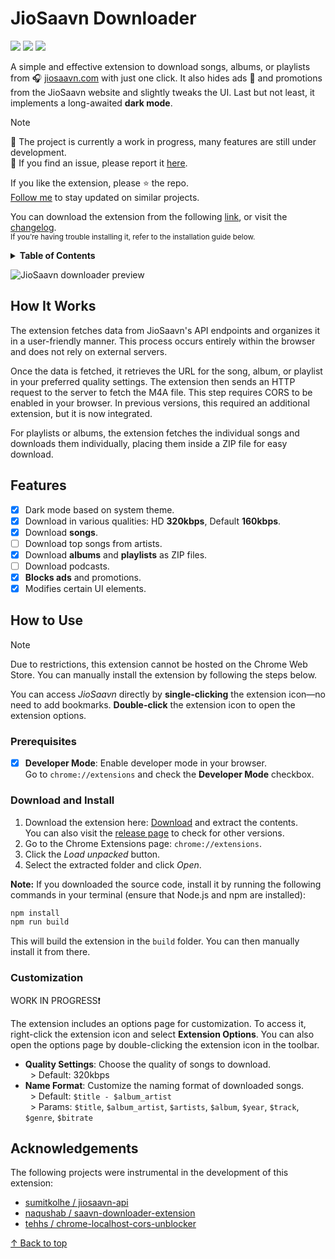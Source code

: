 # JioSaavn Downloader

[![](https://img.shields.io/github/stars/oviirup/jiosaavn-downloader)](#)
[![](https://img.shields.io/github/v/release/oviirup/jiosaavn-downloader?include_prereleases&label=version)](#)
[![](https://img.shields.io/github/downloads/oviirup/jiosaavn-downloader/total)][release]

A simple and effective extension to download songs, albums, or playlists from 🎧 [jiosaavn.com](https://jiosaavn.com) with just one click. It also hides ads 🚫 and promotions from the JioSaavn website and slightly tweaks the UI. Last but not least, it implements a long-awaited **dark mode**.

> [!NOTE]
> 🚧 The project is currently a work in progress, many features are still under development.  
> 🐛 If you find an issue, please report it [here](https://github.com/oviirup/jiosaavn-downloader/issues).

If you like the extension, please ⭐ the repo.  
[Follow me][profile] to stay updated on similar projects.

You can download the extension from the following [link][download], or visit the [changelog](./changelog.md).  
<small>If you’re having trouble installing it, refer to the installation guide below.</small>

<details>
<summary><b>Table of Contents</b></summary>

- [How It Works](#how-it-works)
- [Features](#features)
- [How to Use](#how-to-use)
  - [Prerequisites](#prerequisites)
  - [Download and Install](#download-and-install)
  - [Customization](#customization)
- [Acknowledgements](#acknowledgements)

</details>

![JioSaavn downloader preview](./assets/preview.png)

## How It Works

The extension fetches data from JioSaavn's API endpoints and organizes it in a user-friendly manner. This process occurs entirely within the browser and does not rely on external servers.

Once the data is fetched, it retrieves the URL for the song, album, or playlist in your preferred quality settings. The extension then sends an HTTP request to the server to fetch the M4A file. This step requires CORS to be enabled in your browser. In previous versions, this required an additional extension, but it is now integrated.

For playlists or albums, the extension fetches the individual songs and downloads them individually, placing them inside a ZIP file for easy download.

## Features

- [x] Dark mode based on system theme.
- [x] Download in various qualities: HD **320kbps**, Default **160kbps**.
- [x] Download **songs**.
- [ ] Download top songs from artists.
- [x] Download **albums** and **playlists** as ZIP files.
- [ ] Download podcasts.
- [x] **Blocks ads** and promotions.
- [x] Modifies certain UI elements.

## How to Use

> [!NOTE]
> Due to restrictions, this extension cannot be hosted on the Chrome Web Store. You can manually install the extension by following the steps below.

You can access _JioSaavn_ directly by **single-clicking** the extension icon—no need to add bookmarks. **Double-click** the extension icon to open the extension options.

### Prerequisites

- [x] **Developer Mode**: Enable developer mode in your browser.  
       Go to `chrome://extensions` and check the **Developer Mode** checkbox.

### Download and Install

1. Download the extension here: [Download][download] and extract the contents.  
   You can also visit the [release page][release] to check for other versions.
2. Go to the Chrome Extensions page: `chrome://extensions`.
3. Click the _Load unpacked_ button.
4. Select the extracted folder and click _Open_.

**Note:** If you downloaded the source code, install it by running the following commands in your terminal (ensure that Node.js and npm are installed):

```bash
npm install
npm run build
```

This will build the extension in the `build` folder. You can then manually install it from there.

### Customization

WORK IN PROGRESS❗

The extension includes an options page for customization. To access it, right-click the extension icon and select **Extension Options**. You can also open the options page by double-clicking the extension icon in the toolbar.

- **Quality Settings**: Choose the quality of songs to download.  
    > Default: 320kbps
- **Name Format**: Customize the naming format of downloaded songs.  
    > Default: `$title - $album_artist`  
    > Params: `$title`, `$album_artist`, `$artists`, `$album`, `$year`, `$track`, `$genre`, `$bitrate`

## Acknowledgements

The following projects were instrumental in the development of this extension:

- [sumitkolhe / jiosaavn-api](https://github.com/sumitkolhe/jiosaavn-api)
- [naqushab / saavn-downloader-extension](https://github.com/naqushab/saavn-downloader-extension)
- [tehhs / chrome-localhost-cors-unblocker](https://github.com/Tehhs/chrome-localhost-cors-unblocker)

[↑ Back to top](#)

<!-- links -->

[release]: https://github.com/oviirup/jiosaavn-downloader/releases
[download]: https://github.com/oviirup/jiosaavn-downloader/releases/latest
[profile]: https://github.com/oviirup
